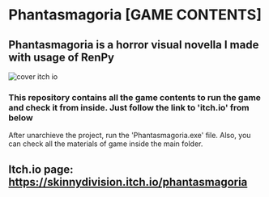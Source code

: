 # Phantasmagoria [GAME CONTENTS]
## Phantasmagoria is a horror visual novella I made with usage of RenPy

![cover itch io](https://github.com/user-attachments/assets/55e846e9-cbf9-4439-8847-ddacf4bb1681)


### This repository contains all the game contents to run the game and check it from inside. Just follow the link to 'itch.io' from below

After unarchieve the project, run the 'Phantasmagoria.exe' file. Also, you can check all the materials of game inside the main folder.

## Itch.io page: https://skinnydivision.itch.io/phantasmagoria
